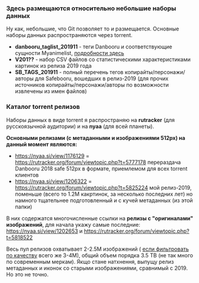 ### Здесь размещаются относительно небольшие наборы данных

Ну как, небольшие, что Git позволяет то и размещается. Основные наборы данных распространяются через torrent. 

* **danbooru_taglist_201911** - теги Danbooru и соответствующие сущности Myanimelist, [подробности здесь](https://github.com/aperveyev/booru_processor/blob/master/%23DATA/danbooru_taglist.md)
* **V201??** - набор CSV файлов со статистическими характеристиками картинок из релиза 2019 года 
* **SB_TAGS_201911** - полный перечень тегов копирайты/персонажи/авторы для Safebooru, вошедших в релиз-2019 (для прочих источников копирайты/персонажи/авторы по возможности извлечены из имен файлов)

### Каталог torrent релизов

Наборы данных в виде torrent я распространяю на **rutracker** (для русскоязычной аудитории) и на **nyaa** (для всей планеты).

**Основными релизами (с метаданными и изображениями 512px) на данный момент являются:**
- https://nyaa.si/view/1176129 = https://rutracker.org/forum/viewtopic.php?t=5777178 перераздача Danbooru 2018 safe 512px в формате, приемлемом для всех torrent клиентов
- https://nyaa.si/view/1206322 = https://rutracker.org/forum/viewtopic.php?t=5825224 мой релиз-2019, поменьше (всего то 1.2М какртинок, за несколько последних лет) но намного тщательнее подготовленный и с кучей метаданных (из этой папки)

В них содержатся многочисленные ссылки на **релизы с "оригиналами" изображений**, для начала укажу самые последние:
https://nyaa.si/view/1202653 и https://rutracker.org/forum/viewtopic.php?t=5818522

Весь пул релизов охватывает 2-2.5М изображений ( [если фильтровать по качеству](https://github.com/aperveyev/booru_processor/blob/master/about_quality.md) всего же 3-4М), общий объем порядка 3.5 TB (не так много по современным меркам). Якщо стане натхнення, выпущу релиз метаданных и иконок со старыми изображениями, сравнимый с 2019. Но это не точно.
